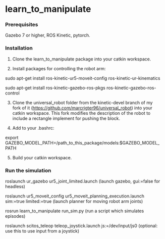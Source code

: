 # learn_to_manipulate

### Prerequisites

Gazebo 7 or higher, ROS Kinetic, pytorch.

### Installation

1. Clone the learn_to_manipulate package into your catkin workspace.

2. Install packages for controlling the robot arm:

sudo apt-get install  ros-kinetic-ur5-moveit-config ros-kinetic-ur-kinematics

sudo apt-get install ros-kinetic-gazebo-ros-pkgs ros-kinetic-gazebo-ros-control

3. Clone the universal_robot folder from the kinetic-devel branch of my fork of it (https://github.com/marcrigter96/universal_robot) into your catkin workspace. This fork modifies the description of the robot to include a rectangle implement for pushing the block.

4. Add to your .bashrc: 

export GAZEBO_MODEL_PATH=/path_to_this_package/models:$GAZEBO_MODEL_PATH


5. Build your catkin workspace.


### Run the simulation

roslaunch ur_gazebo ur5_joint_limited.launch  (launch gazebo, gui:=false for headless)

roslaunch ur5_moveit_config ur5_moveit_planning_execution.launch sim:=true limited:=true (launch planner for moving robot arm joints)

rosrun learn_to_manipulate run_sim.py  (run a script which simulates episodes) 

roslaunch scitos_teleop teleop_joystick.launch js:=/dev/input/js0  (optional: use this to use input from a joystick)
